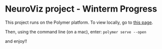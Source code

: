 # NeuroViz project - Winterm Progress

This project runs on the Polymer platform.  To view locally, go to [this page](http://localhost:8080/).

Then, using the command line (on a mac), enter:
`polymer serve --open`

and enjoy!!

